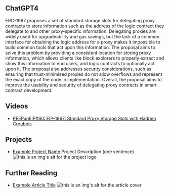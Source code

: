 ## ChatGPT4

ERC-1967 proposes a set of standard storage slots for delegating proxy contracts to store information such as the address of the logic contract they delegate to and other proxy-specific information. Delegating proxies are widely used for upgradeability and gas savings, but the lack of a common interface for obtaining the logic address for a proxy makes it impossible to build common tools that act upon this information. The proposal aims to solve this problem by providing a consistent location for storing proxy information, which allows clients like block explorers to properly extract and show this information to end users, and logic contracts to optionally act upon it. The proposal also addresses security considerations, such as ensuring that trust-minimized proxies do not allow overflows and represent the exact copy of the code in implementation. Overall, the proposal aims to improve the usability and security of delegating proxy contracts in smart contract development.

## Videos

- [PEEPanEIP#60: EIP-1967: Standard Proxy Storage Slots with Hadrien Croubois](https://www.youtube.com/watch?v=JEt3dBHB73U&list=PL4cwHXAawZxqu0PKKyMzG_3BJV_xZTi1F&index=54)

## Projects

- [Example Project Name](https://xxxx.xxx/xxxxx) Project Description (one sentence) ![this is an img's alt for the project logo](https://xxxx.xxx/project-logo.xxx)

## Further Reading

- [Example Article Title](https://xxxx.xxx/xxxxx) ![this is an img's alt for the article cover](https://xxxx.xxx/article-cover.xxx)
